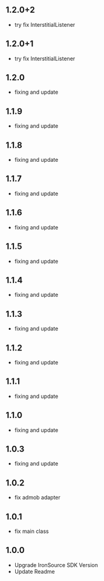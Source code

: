 ## 1.2.0+2
- try fix InterstitialListener
## 1.2.0+1
- try fix InterstitialListener
## 1.2.0
- fixing and update
## 1.1.9
- fixing and update
## 1.1.8
- fixing and update
## 1.1.7
- fixing and update
## 1.1.6
- fixing and update
## 1.1.5
- fixing and update
## 1.1.4
- fixing and update
## 1.1.3
- fixing and update
## 1.1.2
- fixing and update
## 1.1.1
- fixing and update
## 1.1.0
- fixing and update
## 1.0.3
- fixing and update
## 1.0.2
- fix admob adapter
## 1.0.1
- fix main class
## 1.0.0
 - Upgrade IronSource SDK Version
 - Update Readme